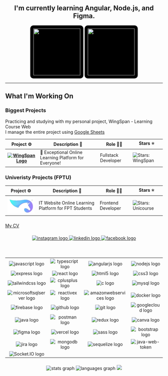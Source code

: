 <div align="center"> 
  <h2>I'm currently learning Angular, Node.js, and Figma.</h2>
  <img height="150" width="150" src="https://firebasestorage.googleapis.com/v0/b/ongbutdicode.appspot.com/o/README%2Fangulargif.gif?alt=media&token=c1df93a1-3f28-4760-b52e-8c0053e77ea4" style="background-color: black; padding: 10px;border-radius: 10px;" />
  <img height="150" width="150" src="https://firebasestorage.googleapis.com/v0/b/ongbutdicode.appspot.com/o/README%2FREADME.gif?alt=media&token=0435bc8f-e340-4772-b69e-9f0c4dc85391" style="background-color: black; padding: 10px;border-radius: 10px;" />
  </br>
  
  
</div>

---

## What I'm Working On

### Biggest Projects

Practicing and studying with my personal project, WingSpan - Learning Course Web
</br>
I manage the entire project using <a href="https://docs.google.com/spreadsheets/d/16Ou5YP1AylC9l_a9nYZe-RClGeGiFeZP55UQpVGeiF0/edit#gid=0">Google Sheets</a>

<!-- markdownlint-disable sentences-per-line -->
<table width="100%">
	<thead>
		<th span="col">Project ⚙️</th>
		<th span="col">Description 📝</th>
		<th span="col">Role 🧑‍🏭</th>
		<th span="col">Stars ⭐</th>
	</thead>
	<tbody>
		<tr>
			<th span="row">
				<a href="https://wingspan-dev-course.vercel.app">
					<img alt="WingSpan Logo" width="150" src="https://firebasestorage.googleapis.com/v0/b/ongbutdicode.appspot.com/o/Logo%2FFooter%20(1).svg?alt=media&token=79d7c3e1-51e1-4896-b76d-82a0a7cbc276">
				</a>
			</th>
			<td>🚀 Exceptional Online Learning Platform for Everyone!</td>
			<td>Fullstack Developer</td>
			<td><img alt="Stars: WingSpan" src="https://img.shields.io/github/stars/datntse150392/FrontEnd_WingSpan" /></td>
		</tr>
	</tbody>
</table>

###

### Univeristy Projects (FPTU)

<!-- markdownlint-disable sentences-per-line -->
<table width="100%">
	<thead>
		<th span="col">Project ⚙️</th>
		<th span="col">Description 📝</th>
		<th span="col">Role 🧑‍🏭</th>
		<th span="col">Stars ⭐</th>
	</thead>
		<tbody>
		<tr>
			<th span="row">
				<a href="#">
					<img alt="Unicourse Logo" width="150" src="./images/Logo UniCourse.svg">
				</a>
			</th>
			<td> IT Website Online Learning Platform for FPT Students </td>
			<td>Frontend Developer</td>
			<td><img alt="Stars: Unicourse" src="https://img.shields.io/github/stars/datntse150392/FrontEnd_WingSpan" /></td>
		</tr>
	</tbody>
</table>

###

<a href="https://www.topcv.vn/xem-cv/DAtSBQFRVwJVUAlSWFIGBgQBUwkAVQIHV1UGAAc097">My CV</a>

###

<div align="center">
  <a href="https://www.instagram.com/marc.ng0205/">
    <img src="https://img.shields.io/static/v1?message=Instagram&logo=instagram&label=&color=E4405F&logoColor=white&labelColor=&style=for-the-badge" height="40" alt="instagram logo"  />
  </a>
  <a href="https://www.linkedin.com/in/nguyen-thanh-dat-a185492a4/">
    <img src="https://img.shields.io/static/v1?message=LinkedIn&logo=linkedin&label=&color=0077B5&logoColor=white&labelColor=&style=for-the-badge" height="40" alt="linkedin logo"  />
  </a>
  <a href="https://www.facebook.com/ngdat2001/">
     <img src="https://img.shields.io/static/v1?message=Facebook&logo=facebook&label=&color=1877F2&logoColor=white&labelColor=&style=for-the-badge" height="40" alt="facebook logo"  />
  </a>
</div>

###

<br clear="both">

<table align="center">
    <tr>
      <td align="center" width="96">
          <img src="https://skillicons.dev/icons?i=js" height="48" alt="javascript logo"  />
      </td>
      <td align="center" width="96">
          <img src="https://skillicons.dev/icons?i=ts" height="48" alt="typescript logo"  />
      </td>
      <td align="center" width="96">
          <img src="https://skillicons.dev/icons?i=angular" height="48" alt="angularjs logo"  />
      </td>
      <td align="center" width="96">
          <img src="https://skillicons.dev/icons?i=nodejs" height="48" alt="nodejs logo"  />
      </td>
    </tr>
    <tr>
      <td align="center" width="96">
          <img src="https://skillicons.dev/icons?i=express" height="48" alt="express logo"  />
      </td>
      <td align="center" width="96">
         <img src="https://skillicons.dev/icons?i=react" height="48" alt="react logo"  />
      </td>
      <td align="center" width="96">
          <img src="https://skillicons.dev/icons?i=html" height="48" alt="html5 logo"  />
      </td>
     <td align="center" width="96">
          <img src="https://skillicons.dev/icons?i=css" height="48" alt="css3 logo"  />
      </td>
    </tr>
    <tr>
       <td align="center" width="96">
         <img src="https://skillicons.dev/icons?i=tailwind" height="48" alt="tailwindcss logo"  />
      </td>
      <td align="center" width="96">
          <img src="https://skillicons.dev/icons?i=cpp" height="48" alt="cplusplus logo"  />
      </td>
       <td align="center" width="96">
          <img src="https://skillicons.dev/icons?i=c" height="48" alt="c logo"  />
      </td>
       <td align="center" width="96">
          <img src="https://skillicons.dev/icons?i=mysql" height="48" alt="mysql logo"  />
      </td>
    </tr>
    <tr>
       <td align="center" width="96">
          <img src="https://cdn.simpleicons.org/microsoftsqlserver/CC2927" height="48" alt="microsoftsqlserver logo"  />
      </td>
      <td align="center" width="96">
          <img src="https://skillicons.dev/icons?i=reactivex" height="48" alt="reactivex logo"  />
      </td>
      <td align="center" width="96">
          <img src="https://skillicons.dev/icons?i=aws" height="48" alt="amazonwebservices logo"  />
      </td>
      <td align="center" width="96">
          <img src="https://skillicons.dev/icons?i=docker" height="48" alt="docker logo"  />
      </td>
    </tr>
  <tr>
       <td align="center" width="96">
          <img src="https://skillicons.dev/icons?i=firebase" height="48" alt="firebase logo"  />
      </td>
      <td align="center" width="96">
          <img src="https://skillicons.dev/icons?i=github" height="48" alt="github logo"  />
      </td>
      <td align="center" width="96">
           <img src="https://skillicons.dev/icons?i=git" height="48" alt="git logo"  />
      </td>
      <td align="center" width="96">
          <img src="https://skillicons.dev/icons?i=gcp" height="48" alt="googlecloud logo"  />
      </td>
    </tr>
    <tr>
       <td align="center" width="96">
          <img src="https://skillicons.dev/icons?i=java" height="48" alt="java logo"  />
      </td>
      <td align="center" width="96">
          <img src="https://skillicons.dev/icons?i=postman" height="48" alt="postman logo"  />
      </td>
      <td align="center" width="96">
            <img src="https://skillicons.dev/icons?i=redux" height="48" alt="redux logo"  />
      </td>
      <td align="center" width="96">
          <img src="https://cdn.simpleicons.org/canva/00C4CC" height="48" alt="canva logo"  />
      </td>
    </tr>
   <tr>
       <td align="center" width="96">
          <img src="https://skillicons.dev/icons?i=figma" height="48" alt="figma logo"  />
      </td>
      <td align="center" width="96">
          <img src="https://skillicons.dev/icons?i=vercel" height="48" alt="vercel logo"  />
      </td>
      <td align="center" width="96">
            <img src="https://cdn.jsdelivr.net/gh/devicons/devicon/icons/sass/sass-original.svg" height="48" alt="sass logo"  />
      </td>
      <td align="center" width="96">
         <img src="https://cdn.jsdelivr.net/gh/devicons/devicon/icons/bootstrap/bootstrap-original.svg" height="48" alt="bootstrap logo"  />
      </td>
    </tr>
  <tr>
       <td align="center" width="96">
          <img src="https://cdn.jsdelivr.net/gh/devicons/devicon/icons/jira/jira-original.svg" height="48" alt="jira logo"  />
      </td>
      <td align="center" width="96">
          <img src="https://cdn.jsdelivr.net/gh/devicons/devicon/icons/mongodb/mongodb-original.svg" height="48" alt="mongodb logo"  />
      </td>
      <td align="center" width="96">
            <img src="https://cdn.jsdelivr.net/gh/devicons/devicon/icons/sequelize/sequelize-original.svg" height="48" alt="sequelize logo"  />
      </td>
     <td align="center" width="96">
            <img width="48" height="48" src="https://img.icons8.com/color/48/java-web-token.png" alt="java-web-token"/>
      </td>
    </tr>
    <tr>
       <td align="center" width="96">
         <img src="https://upload.wikimedia.org/wikipedia/commons/thumb/9/96/Socket-io.svg/1200px-Socket-io.svg.png" alt="Socket.IO logo" class="themedImage_ToTc themedImage--dark_i4oU logo__izH">
      </td>
    </tr>
</table>

<div align="center">
 
  
</div>

###

<div align="center">
  <img src="https://github-readme-stats.vercel.app/api?username=datntse150392&hide_title=false&hide_rank=false&show_icons=true&include_all_commits=true&count_private=true&disable_animations=false&theme=dracula&locale=en&hide_border=false" height="150" alt="stats graph"  />
  <img src="https://github-readme-stats.vercel.app/api/top-langs?username=datntse150392&locale=en&hide_title=false&layout=compact&card_width=320&langs_count=5&theme=dracula&hide_border=false" height="150" alt="languages graph"  />
  <img src="https://github-readme-streak-stats.herokuapp.com/?user=datntse150392&theme=tokyonight&hide_border=false" /><br/>
</div>

###
